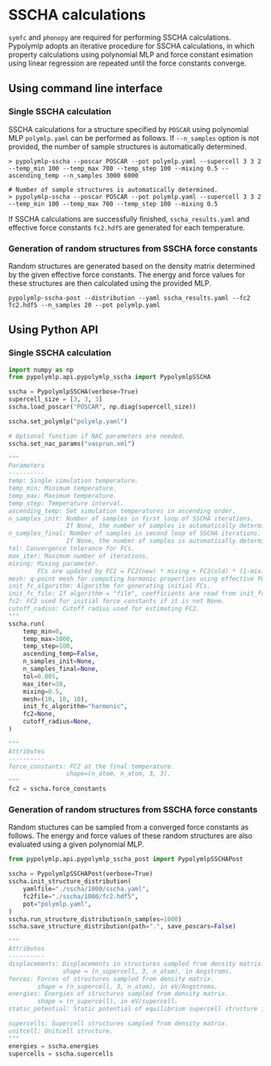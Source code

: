 # SSCHA calculations
`symfc` and `phonopy` are required for performing SSCHA calculations.
Pypolymlp adopts an iterative procedure for SSCHA calculations, in which property calculations using polynomial MLP and force constant esimation using linear regression are repeated until the force constants converge.

## Using command line interface
### Single SSCHA calculation

SSCHA calculations for a structure specified by `POSCAR` using polynomial MLP `polymlp.yaml` can be performed as follows. If `--n_samples` option is not provided, the number of sample structures is automatically determined.

```shell
> pypolymlp-sscha --poscar POSCAR --pot polymlp.yaml --supercell 3 3 2 --temp_min 100 --temp_max 700 --temp_step 100 --mixing 0.5 --ascending_temp --n_samples 3000 6000

# Number of sample structures is automatically determined.
> pypolymlp-sscha --poscar POSCAR --pot polymlp.yaml --supercell 3 3 2 --temp_min 100 --temp_max 700 --temp_step 100 --mixing 0.5
```
If SSCHA calculations are successfully finished, `sscha_results.yaml` and effective force constants `fc2.hdf5` are generated for each temperature.

### Generation of random structures from SSCHA force constants
Random structures are generated based on the density matrix determined by the given effective force constants. The energy and force values for these structures are then calculated using the provided MLP.
```shell
pypolymlp-sscha-post --distribution --yaml sscha_results.yaml --fc2 fc2.hdf5 --n_samples 20 --pot polymlp.yaml
```

## Using Python API
### Single SSCHA calculation
```python
import numpy as np
from pypolymlp.api.pypolymlp_sscha import PypolymlpSSCHA

sscha = PypolymlpSSCHA(verbose=True)
supercell_size = [3, 3, 3]
sscha.load_poscar("POSCAR", np.diag(supercell_size))

sscha.set_polymlp("polymlp.yaml")

# Optional function if NAC parameters are needed.
sscha.set_nac_params("vasprun.xml")

"""
Parameters
----------
temp: Single simulation temperature.
temp_min: Minimum temperature.
temp_max: Maximum temperature.
temp_step: Temperature interval.
ascending_temp: Set simulation temperatures in ascending order.
n_samples_init: Number of samples in first loop of SSCHA iterations.
                If None, the number of samples is automatically determined.
n_samples_final: Number of samples in second loop of SSCHA iterations.
                If None, the number of samples is automatically determined.
tol: Convergence tolerance for FCs.
max_iter: Maximum number of iterations.
mixing: Mixing parameter.
        FCs are updated by FC2 = FC2(new) * mixing + FC2(old) * (1-mixing).
mesh: q-point mesh for computing harmonic properties using effective FC2.
init_fc_algorithm: Algorithm for generating initial FCs.
init_fc_file: If algorithm = "file", coefficients are read from init_fc_file.
fc2: FC2 used for initial force constants if it is not None.
cutoff_radius: Cutoff radius used for estimating FC2.
"""
sscha.run(
    temp_min=0,
    temp_max=1000,
    temp_step=100,
    ascending_temp=False,
    n_samples_init=None,
    n_samples_final=None,
    tol=0.005,
    max_iter=30,
    mixing=0.5,
    mesh=(10, 10, 10),
    init_fc_algorithm="harmonic",
    fc2=None,
    cutoff_radius=None,
)

"""
Attributes
----------
force_constants: FC2 at the final temperature.
                shape=(n_atom, n_atom, 3, 3).
"""
fc2 = sscha.force_constants
```

### Generation of random structures from SSCHA force constants

Random stuctures can be sampled from a converged force constants as follows.
The energy and force values of these random structures are also evaluated using a given polynomial MLP.

```python
from pypolymlp.api.pypolymlp_sscha_post import PypolymlpSSCHAPost

sscha = PypolymlpSSCHAPost(verbose=True)
sscha.init_structure_distribution(
    yamlfile="./sscha/1000/sscha.yaml",
    fc2file="./sscha/1000/fc2.hdf5",
    pot="polymlp.yaml",
)
sscha.run_structure_distribution(n_samples=1000)
sscha.save_structure_distribution(path=".", save_poscars=False)

"""
Attributes
----------
displacements: Displacements in structures sampled from density matrix.
               shape = (n_supercell, 3, n_atom), in Angstroms.
forces: Forces of structures sampled from density matrix.
        shape = (n_supercell, 3, n_atom), in eV/Angstroms.
energies: Energies of structures sampled from density matrix.
        shape = (n_supercell), in eV/supercell.
static_potential: Static potential of equilibrium supercell structure in eV/supercell.

supercells: Supercell structures sampled from density matrix.
unitcell: Unitcell structure.
"""
energies = sscha.energies
supercells = sscha.supercells
```
